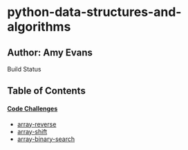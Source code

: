 # python-data-structures-and-algorithms

## Author: Amy Evans
Build Status

## Table of Contents

#### [Code Challenges](https://github.com/AmyE29/python-data-structures-and-algorithms/tree/master/challenges)
   * [array-reverse](https://github.com/AmyE29/python-data-structures-and-algorithms/tree/master/challenges/array_reverse)
   * [array-shift](https://github.com/AmyE29/python-data-structures-and-algorithms/tree/master/challenges/array_shift)
   * [array-binary-search](https://github.com/AmyE29/python-data-structures-and-algorithms/tree/master/challenges/array_binary_search)
